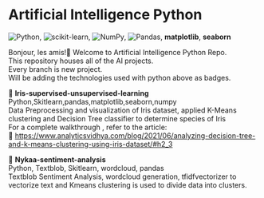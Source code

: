 # Artificial Intelligence Python

![Python](https://img.shields.io/badge/python-3670A0?style=for-the-badge&logo=python&logoColor=ffdd54), ![scikit-learn](https://img.shields.io/badge/scikit--learn-%23F7931E.svg?style=for-the-badge&logo=scikit-learn&logoColor=white), ![NumPy](https://img.shields.io/badge/numpy-%23013243.svg?style=for-the-badge&logo=numpy&logoColor=white), ![Pandas](https://img.shields.io/badge/pandas-%23150458.svg?style=for-the-badge&logo=pandas&logoColor=white), <b>matplotlib</b>, <b>seaborn</b> <br>

Bonjour, les amis!🎩 Welcome to Artificial Intelligence Python Repo. <br>
This repository houses all of the AI projects. <br>
Every branch is new project.<br>
Will be adding the technologies used with python above as badges.<br>


💮 <b>Iris-supervised-unsupervised-learning</b><br>
Python,Skitlearn,pandas,matplotlib,seaborn,numpy<br>
Data Preprocessing and visualization of Iris dataset, applied K-Means clustering and Decision Tree 
classifier to determine species of Iris<br>
For a complete walkthrough , refer to the article:<br>
:link: https://www.analyticsvidhya.com/blog/2021/06/analyzing-decision-tree-and-k-means-clustering-using-iris-dataset/#h2_3


:nail_care: <b>Nykaa-sentiment-analysis</b><br>
Python, Textblob, Skitlearn, wordcloud, pandas<br>
Textblob Sentiment Analysis, wordcloud generation, tfidfvectorizer to vectorize text and Kmeans 
clustering is used to divide data into clusters.<br> 
